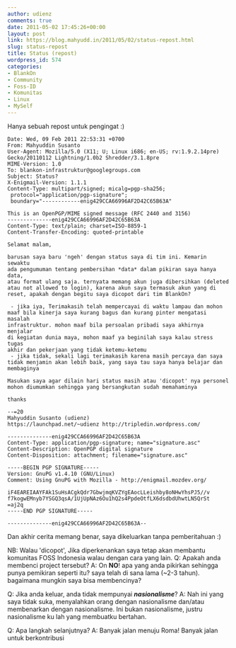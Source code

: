 ```yaml
---
author: udienz
comments: true
date: 2011-05-02 17:45:26+00:00
layout: post
link: https://blog.mahyudd.in/2011/05/02/status-repost.html
slug: status-repost
title: Status (repost)
wordpress_id: 574
categories:
- BlankOn
- Community
- Foss-ID
- Komunitas
- Linux
- MySelf
---
```


Hanya sebuah repost untuk pengingat :)

    
    Date: Wed, 09 Feb 2011 22:53:31 +0700
    From: Mahyuddin Susanto
    User-Agent: Mozilla/5.0 (X11; U; Linux i686; en-US; rv:1.9.2.14pre) Gecko/20110112 Lightning/1.0b2 Shredder/3.1.8pre
    MIME-Version: 1.0
    To: blankon-infrastruktur@googlegroups.com
    Subject: Status?
    X-Enigmail-Version: 1.1.1
    Content-Type: multipart/signed; micalg=pgp-sha256;
     protocol="application/pgp-signature";
     boundary="------------enig429CCA66996AF2D42C65B63A"
    
    This is an OpenPGP/MIME signed message (RFC 2440 and 3156)
    --------------enig429CCA66996AF2D42C65B63A
    Content-Type: text/plain; charset=ISO-8859-1
    Content-Transfer-Encoding: quoted-printable
    
    Selamat malam,
    
    barusan saya baru 'ngeh' dengan status saya di tim ini. Kemarin sewaktu
    ada pengumuman tentang pembersihan *data* dalam pikiran saya hanya data,
    atau format ulang saja. ternyata memang akun juga dibersihkan (deleted
    atau not allowed to login), karena akun saya termasuk akun yang di
    reset, apakah dengan begitu saya dicopot dari tim BlankOn?
    
     - jika iya, Terimakasih telah mempercayai di waktu lampau dan mohon
    maaf bila kinerja saya kurang bagus dan kurang pinter mengatasi masalah
    infrastruktur. mohon maaf bila persoalan pribadi saya akhirnya menjalar
    di kegiatan dunia maya, mohon maaf ya beginilah saya kalau stress tugas
    akhir dan pekerjaan yang tidak ketemu-ketemu
     - jika tidak, sekali lagi terimakasih karena masih percaya dan saya
    tidak menjamin akan lebih baik, yang saya tau saya hanya belajar dan
    membaginya
    
    Masukan saya agar dilain hari status masih atau 'dicopot' nya personel
    mohon diumumkan sehingga yang bersangkutan sudah memahaminya
    
    thanks
    
    --=20
    Mahyuddin Susanto (udienz)
    https://launchpad.net/~udienz http://tripledin.wordpress.com/
    
    --------------enig429CCA66996AF2D42C65B63A
    Content-Type: application/pgp-signature; name="signature.asc"
    Content-Description: OpenPGP digital signature
    Content-Disposition: attachment; filename="signature.asc"
    
    -----BEGIN PGP SIGNATURE-----
    Version: GnuPG v1.4.10 (GNU/Linux)
    Comment: Using GnuPG with Mozilla - http://enigmail.mozdev.org/
    
    iF4EAREIAAYFAk1SuHsACgkQdr7GbwjmqKVZYgEAocLLeishby8oNHwYhsPJ5//v
    f7kogwEMnyb7YSGQ3qsA/1UjUpNAz6Ou1hQ2s4PpdeOtfLX6dsdbdUhwtLN5QrSt
    =aj2q
    -----END PGP SIGNATURE-----
    
    --------------enig429CCA66996AF2D42C65B63A--


Dan akhir cerita memang benar, saya dikeluarkan tanpa pemberitahuan :)

NB: Walau 'dicopot', Jika diperkenankan saya tetap akan membantu komunitas FOSS Indonesia walau dengan cara yang lain.
Q: Apakah anda membenci project tersebut?
A: On **NO**! apa yang anda pikirkan sehingga punya pemikiran seperti itu? saya telah di sana lama (~2-3 tahun). bagaimana mungkin saya bisa membencinya?

Q: Jika anda keluar, anda tidak mempunyai ***nasionalisme***?
A: Nah ini yang saya tidak suka, menyalahkan orang dengan nasionalisme dan/atau membenarkan dengan nasionalisme. Ini bukan nasionalisme, justru nasionalisme ku lah yang membuatku bertahan.

Q: Apa langkah selanjutnya?
A: Banyak jalan menuju Roma! Banyak jalan untuk berkontribusi
